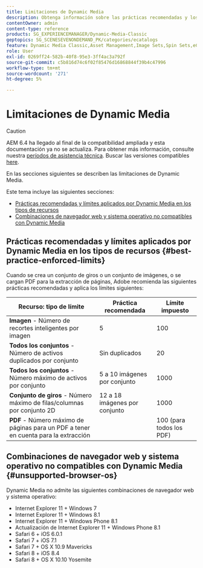 ```yaml
---
title: Limitaciones de Dynamic Media
description: Obtenga información sobre las prácticas recomendadas y los límites aplicados al crear un conjunto de imágenes o un conjunto de giros, o al cargar un PDF. Además, obtenga información sobre las combinaciones de navegador web y sistema operativo no compatibles con Dynamic Media.
contentOwner: admin
content-type: reference
products: SG_EXPERIENCEMANAGER/Dynamic-Media-Classic
geptopics: SG_SCENESEVENONDEMAND_PK/categories/ecatalogs
feature: Dynamic Media Classic,Asset Management,Image Sets,Spin Sets,eCatalog
role: User
exl-id: 0269ff24-582b-40f8-95e3-3ff4ac3a792f
source-git-commit: c5b816d74c6f02f85476d16868844f39b4c47996
workflow-type: tm+mt
source-wordcount: '271'
ht-degree: 5%

---
```


# Limitaciones de Dynamic Media

>[!CAUTION]
>
>AEM 6.4 ha llegado al final de la compatibilidad ampliada y esta documentación ya no se actualiza. Para obtener más información, consulte nuestra [períodos de asistencia técnica](https://helpx.adobe.com/es/support/programs/eol-matrix.html). Buscar las versiones compatibles [here](https://experienceleague.adobe.com/docs/).

En las secciones siguientes se describen las limitaciones de Dynamic Media.

Este tema incluye las siguientes secciones:

* [Prácticas recomendadas y límites aplicados por Dynamic Media en los tipos de recursos](#best-practice-enforced-limits)
* [Combinaciones de navegador web y sistema operativo no compatibles con Dynamic Media](#unsupported-browser-os)

## Prácticas recomendadas y límites aplicados por Dynamic Media en los tipos de recursos {#best-practice-enforced-limits}

Cuando se crea un conjunto de giros o un conjunto de imágenes, o se cargan PDF para la extracción de páginas, Adobe recomienda las siguientes prácticas recomendadas y aplica los límites siguientes:

| Recurso: tipo de límite | Práctica recomendada | Límite impuesto |
| --- | --- | --- |
| **Imagen** - Número de recortes inteligentes por imagen | 5 | 100 |
| **Todos los conjuntos** - Número de activos duplicados por conjunto | Sin duplicados | 20 |
| **Todos los conjuntos** - Número máximo de activos por conjunto | 5 a 10 imágenes por conjunto | 1000 |
| **Conjunto de giros** - Número máximo de filas/columnas por conjunto 2D | 12 a 18 imágenes por conjunto | 1000 |
| **PDF** - Número máximo de páginas para un PDF a tener en cuenta para la extracción |  | 100 (para todos los PDF) |

<!-- See also [Dynamic Media limitations](/help/assets/limitations.md). -->

## Combinaciones de navegador web y sistema operativo no compatibles con Dynamic Media {#unsupported-browser-os}

Dynamic Media no admite las siguientes combinaciones de navegador web y sistema operativo:

* Internet Explorer 11 + Windows 7
* Internet Explorer 11 + Windows 8.1
* Internet Explorer 11 + Windows Phone 8.1
* Actualización de Internet Explorer 11 + Windows Phone 8.1
* Safari 6 + iOS 6.0.1
* Safari 7 + iOS 7.1
* Safari 7 + OS X 10.9 Mavericks
* Safari 8 + iOS 8.4
* Safari 8 + OS X 10.10 Yosemite

<!-- ## End of support for TLS 1.0 and 1.1 {#tls}

CQDOC-19433 (original ticket)
and CQDOC-19792 (removed as per this ticket December 5, 2022)

Effective September 30, 2022, Adobe Dynamic Media will end support for the following:

* TLS (Transport Layer Security) 1.0 and 1.1
* The following weak ciphers in TLS 1.2:
  * `TLS_ECDHE_RSA_WITH_AES_256_CBC_SHA384`
  * `TLS_ECDHE_RSA_WITH_AES_256_CBC_SHA`
  * `TLS_RSA_WITH_AES_256_GCM_SHA384`
  * `TLS_RSA_WITH_AES_256_CBC_SHA256`
  * `TLS_RSA_WITH_AES_256_CBC_SHA`
  * `TLS_ECDHE_RSA_WITH_AES_128_CBC_SHA256`
  * `TLS_ECDHE_RSA_WITH_AES_128_CBC_SHA`
  * `TLS_RSA_WITH_AES_128_GCM_SHA256`
  * `TLS_RSA_WITH_AES_128_CBC_SHA256`
  * `TLS_RSA_WITH_AES_128_CBC_SHA`
  * `TLS_RSA_WITH_CAMELLIA_256_CBC_SHA`
  * `TLS_RSA_WITH_CAMELLIA_128_CBC_SHA`
  * `TLS_ECDHE_RSA_WITH_3DES_EDE_CBC_SHA`
  * `TLS_RSA_WITH_SDES_EDE_CBC_SHA` -->

